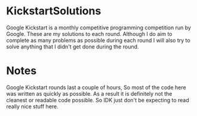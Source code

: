 # KickstartSolutions
Google Kickstart is a monthly competitive programming competition run by Google. These are my solutions to each round.
Although I do aim to complete as many problems as possible during each round I will also try to solve anything that I didn't get done during the round.

# Notes
Google Kickstart rounds last a couple of hours, So most of the code here was written as quickly as possible. As a result it is definitely not the cleanest or readable code possible. So IDK just don't be expecting to read really nice stuff here.
